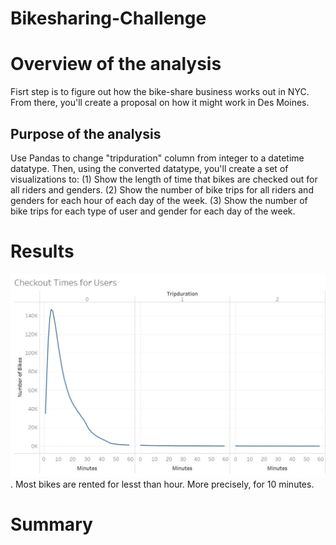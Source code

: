 # Bikesharing-Challenge
# Overview of the analysis
Fisrt step is to figure out how the bike-share business works out in NYC. From there, you'll create a proposal on how it might work in Des Moines.
## Purpose of the analysis
Use Pandas to change "tripduration" column from integer to a datetime datatype. Then, using the converted datatype, you'll create a set of visualizations to:
(1) Show the length of time that bikes are checked out for all riders and genders.
(2) Show the number of bike trips for all riders and genders for each hour of each day of the week.
(3) Show the number of bike trips for each type of user and gender for each day of the week.
# Results
![Checkout Times for Users](https://github.com/arelysrsd87/Bikesharing-Challenge/blob/main/Images/checkout%20times%20for%20users.jpg).
Most bikes are rented for lesst than hour. More precisely, for 10 minutes.

# Summary